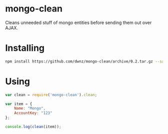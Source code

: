 mongo-clean
===========

Cleans unneeded stuff of mongo entities before sending them out over AJAX.


Installing
==========

```bash
npm install https://github.com/dwnz/mongo-clean/archive/0.2.tar.gz --save
```

Using
=====
```js
var clean = require('mongo-clean').clean;

var item = {
	Name: "Mongo",
	AccountKey: "123"
};

console.log(clean(item));
```
